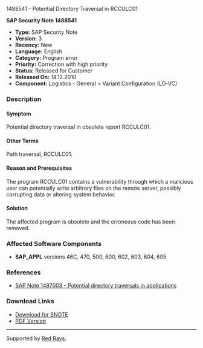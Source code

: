 1488541 - Potential Directory Traversal in RCCULC01

**SAP Security Note 1488541**

- **Type:** SAP Security Note
- **Version:** 3
- **Recency:** New
- **Language:** English
- **Category:** Program error
- **Priority:** Correction with high priority
- **Status:** Released for Customer
- **Released On:** 14.12.2010
- **Component:** Logistics - General > Variant Configuration (LO-VC)

### Description

#### Symptom
Potential directory traversal in obsolete report RCCULC01.

#### Other Terms
Path traversal, RCCULC01.

#### Reason and Prerequisites
The program RCCULC01 contains a vulnerability through which a malicious user can potentially write arbitrary files on the remote server, possibly corrupting data or altering system behavior.

#### Solution
The affected program is obsolete and the erroneous code has been removed.

### Affected Software Components

- **SAP_APPL** versions 46C, 470, 500, 600, 602, 603, 604, 605

### References

- [SAP Note 1497003 - Potential directory traversals in applications](https://me.sap.com/notes/1497003)

### Download Links

- [Download for SNOTE](https://notesdownloads.sap.com/note/0040000008809132017)
- [PDF Version](https://me.sap.com/sap/support/sfm/notes/print/0001488541?language=en-US&token=5E6E22F6A4E378C643EC122094AAFBCE)

---

Supported by [Red Rays](https://redrays.io).